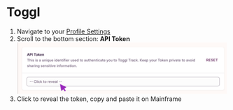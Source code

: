 # Toggl

1. Navigate to your [Profile Settings](https://track.toggl.com/profile)
2. Scroll to the bottom section: **API Token**
   ![Toggl API token section](../images/toggl-get-api-token.png)
3. Click to reveal the token, copy and paste it on Mainframe
